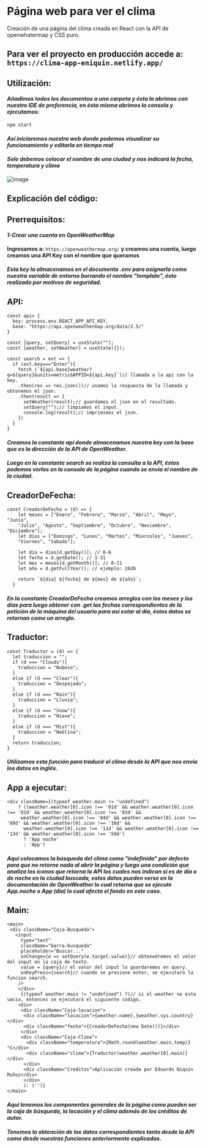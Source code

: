 # Página web para ver el clima
Creación de una página del clima creada en React con la API de openwhatermap y CSS puro.
## Para ver el proyecto en producción accede a: `https://clima-app-eniquin.netlify.app/`

## Utilización:
#### ***Añadimos todos los documentos a una carpeta y ésta la abrimos con nuestro IDE de preferencia, en ésta misma abrimos la consola y ejecutamos:***
```
npm start
```
#### ***Así iniciaremos nuestra web donde podemos visualizar su funcionamiento y editarla en tiempo real***
#### ***Solo debemos colocar el nombre de una ciudad y nos indicará la fecha, temperatura y clima***

![image](https://user-images.githubusercontent.com/68208770/182745064-283c5272-796e-409b-9fb7-f6c62de03a5f.png)

## Explicación del código:
 
## Prerrequisitos:
#### ***1-Crear una cuenta en OpenWeatherMap***
**Ingresamos a:** `https://openweathermap.org/` **y creamos una cuenta, luego creamos una API Key con el nombre que queramos**

#### ***Esta key la almacenamos en el documento .env para asignarla como nuestra variable de entorno borrando el nombre "template", ésto realizado por motivos de seguridad.***

## API:
```
const api= {
  key: process.env.REACT_APP_API_KEY,
  base: "https://api.openweathermap.org/data/2.5/"
}

const [query, setQuery] = useState("");
const [weather, setWeather] = useState({});

const search = evt => {
  if (evt.key==="Enter"){
    fetch (`${api.base}weather?q=${query}&units=metric&APPID=${api.key}`)// llamada a la api con la key.
    .then(res => res.json())// usamos la respuesta de la llamada y obtenemos el json.
    .then(result => {
      setWeather(result);// guardamos el json en el resultado.
      setQuery("");// limpiamos el input.
      console.log(result);// imprimimos el json.
    })
  }
}
```
#### ***Creamos la constante _api_ donde almacenamos nuestra key con la base que es la dirección de la API de OpenWeather.***
#### ***Luego en la constante _search_ se realiza la consulta a la API, éstos podemos verlos en la consola de la página cuando se envía el nombre de la ciudad.***

## CreadorDeFecha:
```
const CreadorDeFecha = (d) => {
    let meses = ["Enero", "Febrero", "Marzo", "Abril", "Mayo", "Junio", 
    "Julio", "Agosto", "Septiembre", "Octubre", "Noviembre", "Diciembre"];
    let dias = ["Domingo", "Lunes", "Martes", "Miercoles", "Jueves", 
    "Viernes", "Sabado"];

    let dia = dias[d.getDay()]; // 0-6
    let fecha = d.getDate(); // 1-31
    let mes = meses[d.getMonth()]; // 0-11
    let año = d.getFullYear(); // ejemplo: 2020

    return `${dia} ${fecha} de ${mes} de ${año}`;
  }
```
#### ***En la constante CreadorDeFecha creamos arreglos con los meses y los días para luego obtener con .get las fechas correspondientes de la petición de la máquina del usuario para así estar al día, éstos datos se retornan como un arreglo.***

## Traductor:
```
const Traductor = (d) => {
  let traduccion = "";
  if (d === "Clouds"){
    traduccion = "Nuboso";
  }
  else if (d === "Clear"){
    traduccion = "Despejado";
  }
  else if (d === "Rain"){
    traduccion = "Lluvia";
  }
  else if (d === "Snow"){
    traduccion = "Nieve";
  }
  else if (d === "Mist"){
    traduccion = "Neblina";
  }
  return traduccion;
}
```
#### ***Utilizamos esta función para traducir el clima desde la API que nos envía los datos en inglés.***

## App a ejecutar:
```
<div className={(typeof weather.main != "undefined")
    ? ((weather.weather[0].icon !== '01d' && weather.weather[0].icon !== '02d' && weather.weather[0].icon !== '03d' &&
     weather.weather[0].icon !== '04d' && weather.weather[0].icon !== '09d' && weather.weather[0].icon !== '10d' &&
      weather.weather[0].icon !== '11d' && weather.weather[0].icon !== '13d' && weather.weather[0].icon !== '50d')
      ? 'App noche'
      : 'App')
```
#### ***Aquí colocamos la búsqueda del clima como "indefinida" por defecto para que no retorne nada al abrir la página y luego una condición que analiza los íconos que retorna la API los cuales nos indican si es de día o de noche en la ciudad buscada, estos datos pueden verse en la documentación de OpenWeather lo cual retorna que se ejecute App.noche o App (día) lo cual afecta el fondo en este caso.***


## Main:
```
<main>
 <div className="Caja-Busqueda">
   <input
     type="text"
     className="barra-busqueda"
     placeholder="Buscar..."
     onChange={e => setQuery(e.target.value)}// obtenedremos el valor del input en la caja de texto.
     value = {query}// el valor del input lo guardaremos en query.
     onKeyPress={search}// cuando se presione enter, se ejecutara la funcion search.
    />
    </div>
     {(typeof weather.main != "undefined") ?(// si el weather no esta vacio, entonces se ejecutará el siguiente codigo.
    <div>
     <div className="Caja-locacion">
      <div className="locacion">{weather.name},{weather.sys.country}</div>
      <div className="fecha">{CreadorDeFecha(new Date())}</div>
     </div>
     <div className="Caja-Clima">
       <div className="temperatura">{Math.round(weather.main.temp)}°C</div>
       <div className="clima">{Traductor(weather.weather[0].main)}</div>
      </div>
      <div className="Creditos">Aplicación creada por Eduardo Niquín Muñoz</div>
      </div>
      ): ('')}
</main>
```

#### ***Aquí tenemos los componentes generales de la página como pueden ser la caja de búsqueda, la locación y el clima además de los créditos de autor.***
#### ***Tenemos la obtención de los datos correspondientes tanto desde la API como desde nuestras funciones anteriormente explicadas.***














